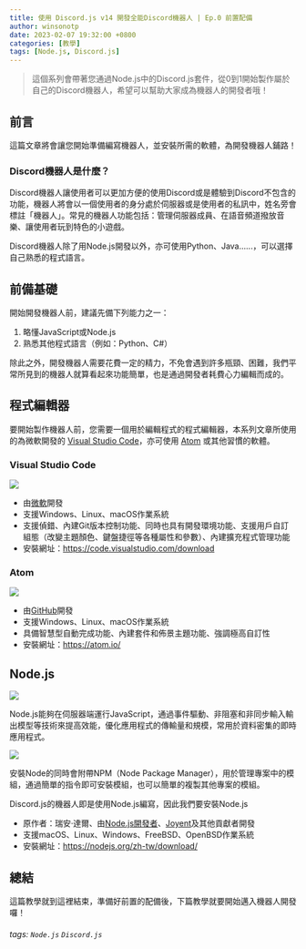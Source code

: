 ```yaml
---
title: 使用 Discord.js v14 開發全能Discord機器人 | Ep.0 前置配備
author: winsonotp
date: 2023-02-07 19:32:00 +0800
categories: [教學]
tags: [Node.js, Discord.js]
---
```


> 這個系列會帶著您通過Node.js中的Discord.js套件，從0到1開始製作屬於自己的Discord機器人，希望可以幫助大家成為機器人的開發者哦！

## 前言
這篇文章將會讓您開始準備編寫機器人，並安裝所需的軟體，為開發機器人鋪路！
### Discord機器人是什麼？
Discord機器人讓使用者可以更加方便的使用Discord或是體驗到Discord不包含的功能，機器人將會以一個使用者的身分處於伺服器或是使用者的私訊中，姓名旁會標註「機器人」。常見的機器人功能包括：管理伺服器成員、在語音頻道撥放音樂、讓使用者玩到特色的小遊戲。

Discord機器人除了用Node.js開發以外，亦可使用Python、Java......，可以選擇自己熟悉的程式語言。

## 前備基礎
開始開發機器人前，建議先備下列能力之一：
1. 略懂JavaScript或Node.js
2. 熟悉其他程式語言（例如：Python、C#）

除此之外，開發機器人需要花費一定的精力，不免會遇到許多瓶頸、困難，我們平常所見到的機器人就算看起來功能簡單，也是通過開發者耗費心力編輯而成的。

## 程式編輯器
要開始製作機器人前，您需要一個用於編輯程式的程式編輯器，本系列文章所使用的為微軟開發的 [Visual Studio Code](https://code.visualstudio.com/)，亦可使用 [Atom](https://atom.io/) 或其他習慣的軟體。

### Visual Studio Code
![](https://i.imgur.com/CeklCm7.png)


* 由[微軟](https://www.microsoft.com/zh-tw)開發
* 支援Windows、Linux、macOS作業系統
* 支援偵錯、內建Git版本控制功能、同時也具有開發環境功能、支援用戶自訂組態（改變主題顏色、鍵盤捷徑等各種屬性和參數）、內建擴充程式管理功能
* 安裝網址：https://code.visualstudio.com/download

### Atom
![](https://i.imgur.com/E7p9ppk.png)

* 由[GitHub](https://github.com/)開發
* 支援Windows、Linux、macOS作業系統
* 具備智慧型自動完成功能、內建套件和佈景主題功能、強調極高自訂性
* 安裝網址：https://atom.io/

## Node.js
![](https://i.imgur.com/DMOzCa0.png)

Node.js能夠在伺服器端運行JavaScript，通過事件驅動、非阻塞和非同步輸入輸出模型等技術來提高效能，優化應用程式的傳輸量和規模，常用於資料密集的即時應用程式。

![](https://i.imgur.com/Ze5H0N3.png)

安裝Node的同時會附帶NPM（Node Package Manager），用於管理專案中的模組，通過簡單的指令即可安裝模組，也可以簡單的複製其他專案的模組。

Discord.js的機器人即是使用Node.js編寫，因此我們要安裝Node.js

* 原作者：瑞安·達爾、由[Node.js開發者](https://github.com/ry/node/blob/master/AUTHORS)、[Joyent](https://www.joyent.com/)及其他貢獻者開發
* 支援macOS、Linux、Windows、FreeBSD、OpenBSD作業系統
* 安裝網址：https://nodejs.org/zh-tw/download/

## 總結
這篇教學就到這裡結束，準備好前置的配備後，下篇教學就要開始邁入機器人開發囉！

###### tags: `Node.js` `Discord.js`